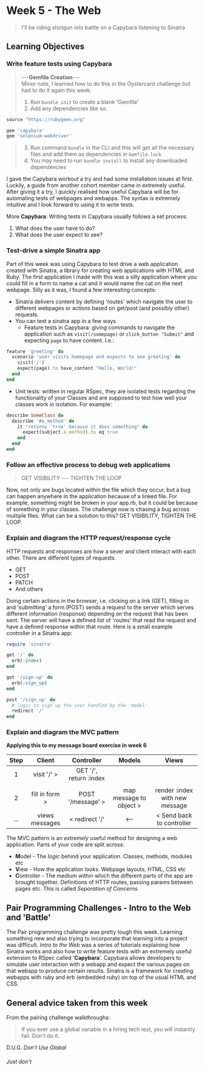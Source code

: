 # Week 5 - The Web
> I'll be riding shotgun into battle on a Capybara listening to Sinatra  
  
## Learning Objectives
### Write feature tests using Capybara
> ---**Gemfile Creation**---  
> Minor note, I learned how to do this in the Oystercard challenge but had to do it again this week. 
> 1. Run `bundle init` to create a blank 'Gemfile'
> 2. Add any dependencies like so: 
```ruby
source "https://rubygems.org"

gem 'capybara'
gem 'selenium-webdriver'
```
> 3. Run command `bundle` in the CLI and this will get all the necessary files and add them as dependencies in `Gemfile.lock`
> 4. You may need to run `bundle install` to install any downloaded dependencies  
  
I gave the Capybara workout a try and had some installation issues at first. Luckily, a guide from another cohort member came in extremely useful. After giving it a try, I quickly realised how useful Capybara will be for automating tests of webpages and webapps. The syntax is extremely intuitive and I look forward to using it to write tests.  
  
More **Capybara**: Writing tests in Capybara usually follows a set process: 
1. What does the user have to do? 
2. What does the user expect to see?
  
### Test-drive a simple Sinatra app  
Part of this week was using Capybara to test drive a web application created with Sinatra, a library for creating web applications with HTML and Ruby. The first application I made with this was a silly application where you could fill in a form to name a cat and it would name the cat on the next webpage. Silly as it was, I found a few interesting concepts:
- Sinatra delivers content by defining 'routes' which navigate the user to different webpages or actions based on get/post (and possibly other) requests.
- You can test a sinatra app in a few ways
  - Feature tests in Capybara: giving commands to navigate the application such as `visit(/somepage)` or `click_button "Submit"` and expecting `page` to have content. I.e.:
```ruby
feature 'greeting' do
  scenario 'user visits homepage and expects to see greeting' do
    visit('/')
    expect(page).to have_content "Hello, World!"
  end
end
```
  - Unit tests: written in regular RSpec, they are isolated tests regarding the functionality of your Classes and are supposed to test how well your classes work in isolation. For example:
```ruby
describe SomeClass do
  describe '#a_method' do
    it "returns 'true' because it does something" do
      expect(subject.a_method).to eq true
    end
  end
end
```
  
### Follow an effective process to debug web applications  
> GET VISIBILITY --- TIGHTEN THE LOOP  
  
Now, not only are bugs located within the file which they occur, but a bug can happen anywhere in the application because of a linked file. For example, something might be broken in your app.rb, but it could be because of something in your classes. The challenge now is chasing a bug across multiple files. What can be a solution to this? GET VISIBILITY, TIGHTEN THE LOOP.

### Explain and diagram the HTTP request/response cycle  
HTTP requests and responses are how a sever and client interact with each other. There are different types of requests. 
- GET
- POST
- PATCH
- And others

Doing certain actions in the browser, i.e. clicking on a link (GET), filling in and 'submitting' a form (POST) sends a request to the server which serves different information (response) depending on the request that has been sent. The server will have a defined list of 'routes' that read the request and have a defined response within that route. Here is a small example controller in a Sinatra app:

```ruby
require 'sinatra'

get '/' do
  erb(:index)
end

get '/sign-up' do
  erb(:sign_up)
end

post '/sign_up' do
  # logic to sign up the user handled by the 'model'
  redirect '/'
end
```

### Explain and diagram the MVC pattern  
**Applying this to my message board exercise in week 6**

| Step  |     Client     |       Controller       |         Models          |             Views              |
| :---: | :------------: | :--------------------: | :---------------------: | :----------------------------: |
|   1   |  visit '/' >   | GET '/', return :index |                         |                                |
|       |                |                        |                         |                                |
|   2   | fill in form > |   POST '/message' >    | map message to object > | render :index with new message |
|  ...  | views messages |     < redirect '/'     |           <--           |   < Send back to controller    |

The MVC pattern is an _extremely_ useful method for designing a web application. Parts of your code are split across:
- **M**odel - The _logic_ behind your application. Classes, methods, modules etc
- **V**iew - How the application _looks_. Webpage layouts, HTML, CSS etc
- **C**ontroller - The medium within which the different parts of the app are brought together. Definitions of HTTP routes, passing params between pages etc.
This is called _Separation of Concerns_

## Pair Programming Challenges - Intro to the Web and 'Battle'
The Pair programming challenge was pretty tough this week. Learning something new and also trying to incorporate that learning into a project was difficult. _Intro to the Web_ was a series of tutorials explaining how Sinatra works and also how to write feature tests with an extremely useful extension to RSpec called '**Capybara**'. Capybara allows developers to simulate user interaction with a webapp and expect the various pages on that webapp to produce certain results. Sinatra is a framework for creating webapps with ruby and erb (embedded ruby) on top of the usual HTML and CSS. 

## General advice taken from this week
From the pairing challenge walkthroughs:
> If you ever use a global variable in a hiring tech test, you will instantly fail. Don't do it.  

D.U.G. _Don't Use Global_
###### Just don't